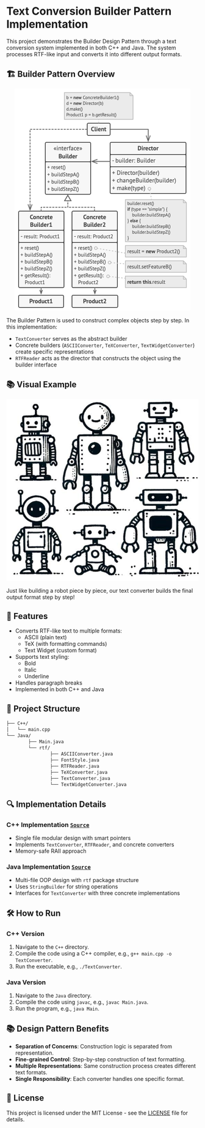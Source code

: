 # Text Conversion Builder Pattern Implementation

This project demonstrates the Builder Design Pattern through a text conversion system implemented in both C++ and Java. The system processes RTF-like input and converts it into different output formats.

## 🏗️ Builder Pattern Overview
<div align="center">
    <img src="./assets/Builder.png" alt="Builder Pattern UML">
</div>

The Builder Pattern is used to construct complex objects step by step. In this implementation:
- `TextConverter` serves as the abstract builder
- Concrete builders (`ASCIIConverter`, `TeXConverter`, `TextWidgetConverter`) create specific representations
- `RTFReader` acts as the director that constructs the object using the builder interface

## 📚 Visual Example

<div align="center">
    <img src="./assets/Robots.jpg" alt="Robot Builder Example">
</div>

Just like building a robot piece by piece, our text converter builds the final output format step by step!


## 🚀 Features

- Converts RTF-like text to multiple formats:
    - ASCII (plain text)
    - TeX (with formatting commands)
    - Text Widget (custom format)
- Supports text styling:
    - Bold
    - Italic
    - Underline
- Handles paragraph breaks
- Implemented in both C++ and Java

## 📁 Project Structure

```plaintext
├── C++/
│   └── main.cpp
└── Java/
        ├── Main.java
        └── rtf/
                ├── ASCIIConverter.java
                ├── FontStyle.java
                ├── RTFReader.java
                ├── TeXConverter.java
                ├── TextConverter.java
                └── TextWidgetConverter.java
```

## 🔍 Implementation Details

### C++ Implementation [`Source`](./C++)
- Single file modular design with smart pointers
- Implements `TextConverter`, `RTFReader`, and concrete converters
- Memory-safe RAII approach

### Java Implementation [`Source`](./Java)
- Multi-file OOP design with `rtf` package structure
- Uses `StringBuilder` for string operations
- Interfaces for `TextConverter` with three concrete implementations

## 🛠️ How to Run

### C++ Version
1. Navigate to the `C++` directory.
2. Compile the code using a C++ compiler, e.g., `g++ main.cpp -o TextConverter`.
3. Run the executable, e.g., `./TextConverter`.

### Java Version
1. Navigate to the `Java` directory.
2. Compile the code using `javac`, e.g., `javac Main.java`.
3. Run the program, e.g., `java Main`.

## 📚 Design Pattern Benefits

- **Separation of Concerns**: Construction logic is separated from representation.
- **Fine-grained Control**: Step-by-step construction of text formatting.
- **Multiple Representations**: Same construction process creates different text formats.
- **Single Responsibility**: Each converter handles one specific format.

## 📄 License

This project is licensed under the MIT License - see the [LICENSE](LICENSE) file for details.
